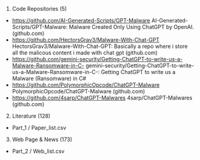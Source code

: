 1. Code Repositories (5)
* https://github.com/AI-Generated-Scripts/GPT-Malware AI-Generated-Scripts/GPT-Malware: Malware Created Only Using ChatGPT by OpenAI. (github.com)
* https://github.com/HectorsGrav3/Malware-With-Chat-GPT HectorsGrav3/Malware-With-Chat-GPT: Basically a repo where i store all the malicous content i made with chat gpt (github.com) 
* https://github.com/gemini-security/Getting-ChatGPT-to-write-us-a-Malware-Ransomware-in-C- gemini-security/Getting-ChatGPT-to-write-us-a-Malware-Ransomware-in-C-: Getting ChatGPT to write us a Malware (Ransomware) in C# 
* https://github.com/PolymorphicOpcode/ChatGPT-Malware PolymorphicOpcode/ChatGPT-Malware (github.com) 
* https://github.com/4sarp/ChatGPT-Malwares 4sarp/ChatGPT-Malwares (github.com)

2. Literature (128)
* Part_1 / Paper_list.csv


3. Web Page & News (173)
* Part_2 / Web_list.csv